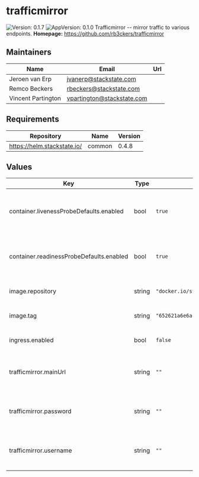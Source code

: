# trafficmirror

![Version: 0.1.7](https://img.shields.io/badge/Version-0.1.7-informational?style=flat-square) ![AppVersion: 0.1.0](https://img.shields.io/badge/AppVersion-0.1.0-informational?style=flat-square)
Trafficmirror -- mirror traffic to various endpoints.
**Homepage:** <https://github.com/rb3ckers/trafficmirror>
## Maintainers

| Name | Email | Url |
| ---- | ------ | --- |
| Jeroen van Erp | jvanerp@stackstate.com |  |
| Remco Beckers | rbeckers@stackstate.com |  |
| Vincent Partington | vpartington@stackstate.com |  |

## Requirements

| Repository | Name | Version |
|------------|------|---------|
| https://helm.stackstate.io/ | common | 0.4.8 |
## Values

| Key | Type | Default | Description |
|-----|------|---------|-------------|
| container.livenessProbeDefaults.enabled | bool | `true` | Use defaults for the `livenessProbe` from the upstream `common` chart. |
| container.readinessProbeDefaults.enabled | bool | `true` | Use defaults for the `readinessProbe` from the upstream `common` chart. |
| image.repository | string | `"docker.io/stackstate/trafficmirror"` | Base container image repository. |
| image.tag | string | `"652621a6e6ace12819dbddfb43ff26cda45bda28"` | Default container image tag. |
| ingress.enabled | bool | `false` | Enable use of ingress controllers. |
| trafficmirror.mainUrl | string | `""` | The default URL for receiving the mirrored traffic. |
| trafficmirror.password | string | `""` | Basic auth password for the Trafficmirror service. |
| trafficmirror.username | string | `""` | Basic auth username for the Trafficmirror service. |
